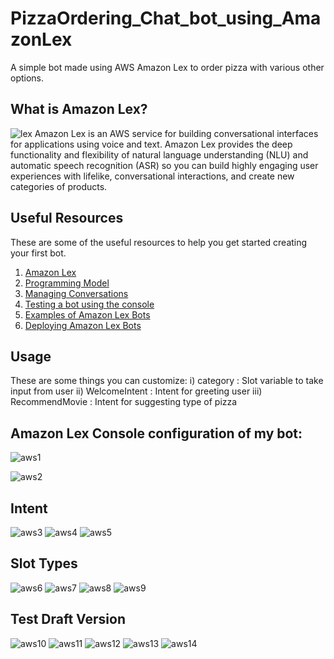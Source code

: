 # PizzaOrdering_Chat_bot_using_AmazonLex
A simple bot made using AWS Amazon Lex to order pizza with various other options.
## What is Amazon Lex?

![lex](https://github.com/Yashii05/Chat_bot_using_AmazonLex/assets/94746142/81be736c-d79c-4141-a471-fe7c88881685)
Amazon Lex is an AWS service for building conversational interfaces for applications using voice and text. Amazon Lex provides the deep functionality and flexibility of natural language understanding (NLU) and automatic speech recognition (ASR) so you can build highly engaging user experiences with lifelike, conversational interactions, and create new categories of products.

## Useful Resources
These are some of the useful resources to help you get started creating your first bot.

1. [Amazon Lex](https://docs.aws.amazon.com/lex/latest/dg/what-is.html)
2. [Programming Model](https://docs.aws.amazon.com/lex/latest/dg/programming-model.html)
3. [Managing Conversations](https://docs.aws.amazon.com/lexv2/latest/dg/what-is.html)
4. [Testing a bot using the console](https://docs.aws.amazon.com/lexv2/latest/dg/what-is.html)
5. [Examples of Amazon Lex Bots](https://docs.aws.amazon.com/lex/latest/dg/additional-exercises.html)
6. [Deploying Amazon Lex Bots](https://docs.aws.amazon.com/lex/latest/dg/examples.html)

## Usage
These are some things you can customize:
i) category : Slot variable to take input from user
ii) WelcomeIntent : Intent for greeting user
iii) RecommendMovie : Intent for suggesting type of pizza

## Amazon Lex Console configuration of my bot:

![aws1](https://github.com/Yashii05/Chat_bot_using_AmazonLex/assets/94746142/83b81193-9451-489c-9830-3bc2d02ca07e)

![aws2](https://github.com/Yashii05/Chat_bot_using_AmazonLex/assets/94746142/f7ce813c-167c-45fa-a63f-0af8b5887703)

## Intent
![aws3](https://github.com/Yashii05/Chat_bot_using_AmazonLex/assets/94746142/7c0ca91e-49e7-4cb1-a227-803db49448ee)
![aws4](https://github.com/Yashii05/Chat_bot_using_AmazonLex/assets/94746142/66e6dc7e-8f28-4d2b-9232-614dca357e54)
![aws5](https://github.com/Yashii05/Chat_bot_using_AmazonLex/assets/94746142/2ab36569-25cf-4886-9aad-c2e86f1e5153)

## Slot Types
![aws6](https://github.com/Yashii05/Chat_bot_using_AmazonLex/assets/94746142/d8688e5a-b214-4d40-ae3a-3302546cb242)
![aws7](https://github.com/Yashii05/Chat_bot_using_AmazonLex/assets/94746142/738b57ad-2525-48ba-bfad-b9c0c10cd70d)
![aws8](https://github.com/Yashii05/Chat_bot_using_AmazonLex/assets/94746142/f17f4b11-94cb-4e2a-81df-1585bdee91d5)
![aws9](https://github.com/Yashii05/Chat_bot_using_AmazonLex/assets/94746142/2afd97ff-6ada-4391-a749-a9a311f54d3a)

## Test Draft Version
![aws10](https://github.com/Yashii05/Chat_bot_using_AmazonLex/assets/94746142/d61de4ec-9ec9-4bf5-8e68-1ca69a2e1258)
![aws11](https://github.com/Yashii05/Chat_bot_using_AmazonLex/assets/94746142/6565ccb8-8508-40e7-bd8a-c6bb72d10264)
![aws12](https://github.com/Yashii05/Chat_bot_using_AmazonLex/assets/94746142/f1db3742-fbc3-44be-95ca-94ec1570faa6)
![aws13](https://github.com/Yashii05/Chat_bot_using_AmazonLex/assets/94746142/c830dfa8-ffbc-4b75-9056-2a60938f8c63)
![aws14](https://github.com/Yashii05/Chat_bot_using_AmazonLex/assets/94746142/e5291c97-50d1-42fc-9527-2ab4735abef7)

